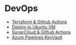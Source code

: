 ﻿# DevOps

- [Terraform & Github Actions](https://github.com/kolosovpetro/terraform-gameplay)
- [Deploy to Ubuntu VM](https://github.com/kolosovpetro/AzureUbuntuVMDeploy)
- [SonarCloud & Github Actions](https://github.com/kolosovpetro/SonarCloudViaGithubActions)
- [Azure Pipelines KeyVault](https://github.com/kolosovpetro/AzurePipelinesKeyVault)